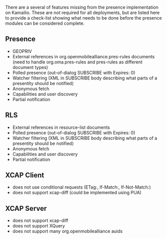 There are a several of features missing from the presence implementation
on Kamailio. These are not required for all deployments, but are listed
here to provide a check-list showing what needs to be done before the
presence modules can be considered complete.

## Presence

- GEOPRIV
- External references in org.openmobilealliance.pres-rules documents
    (need to handle org.oma.pres-rules and pres-rules as different
    document types)
- Polled presence (out-of-dialog SUBSCRIBE with Expires: 0)
- Watcher filtering (XML in SUBSCRIBE body describing what parts of a
    presentity should be notified)
- Anonymous fetch
- Capabilities and user discovery
- Partial notification

## RLS

- External references in resource-list documents
- Polled presence (out-of-dialog SUBSCRIBE with Expires: 0)
- Watcher filtering (XML in SUBSCRIBE body describing what parts of a
    presentity should be notified)
- Anonymous fetch
- Capabilities and user discovery
- Partial notification

## XCAP Client

- does not use conditional requests (ETag:, If-Match:, If-Not-Match:)
- does not support xcap-diff (could be implemented using PUA)

## XCAP Server

- does not support xcap-diff
- does not support XQuery
- does not support many org.openmobilealliance auids
